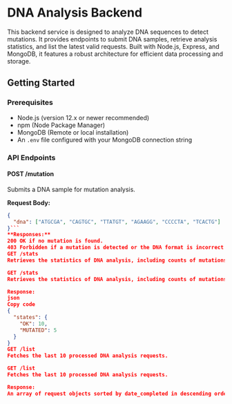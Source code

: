 # DNA Analysis Backend

This backend service is designed to analyze DNA sequences to detect mutations. It provides endpoints to submit DNA samples, retrieve analysis statistics, and list the latest valid requests. Built with Node.js, Express, and MongoDB, it features a robust architecture for efficient data processing and storage.

## Getting Started

### Prerequisites

- Node.js (version 12.x or newer recommended)
- npm (Node Package Manager)
- MongoDB (Remote or local installation)
- An `.env` file configured with your MongoDB connection string

### API Endpoints

#### POST /mutation

Submits a DNA sample for mutation analysis.

**Request Body:**
```json
{
  "dna": ["ATGCGA", "CAGTGC", "TTATGT", "AGAAGG", "CCCCTA", "TCACTG"]
}```
**Responses:**
200 OK if no mutation is found.
403 Forbidden if a mutation is detected or the DNA format is incorrect.
GET /stats
Retrieves the statistics of DNA analysis, including counts of mutations and non-mutations.

GET /stats
Retrieves the statistics of DNA analysis, including counts of mutations and non-mutations.

Response:
json
Copy code
{
  "states": {
    "OK": 10,
    "MUTATED": 5
  }
}
GET /list
Fetches the last 10 processed DNA analysis requests.

GET /list
Fetches the last 10 processed DNA analysis requests.

Response:
An array of request objects sorted by date_completed in descending order.

